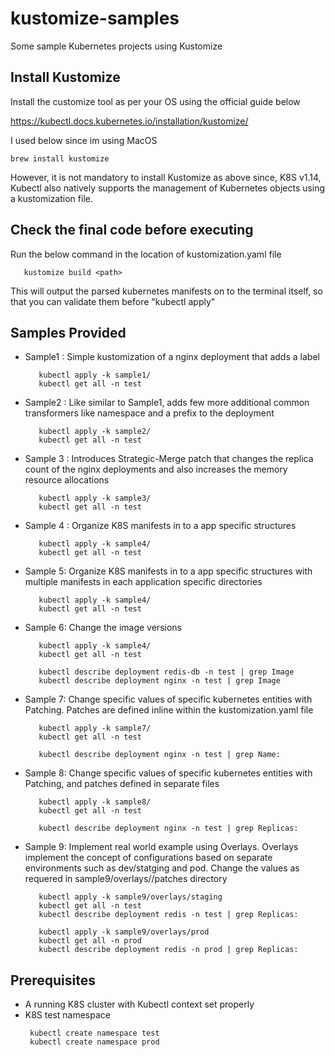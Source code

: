 # kustomize-samples

Some sample Kubernetes projects using Kustomize

## Install Kustomize
Install the customize tool as per your OS using the official guide below

https://kubectl.docs.kubernetes.io/installation/kustomize/

I used below since im using MacOS
```
brew install kustomize
```

However, it is not mandatory to install Kustomize as above since, K8S v1.14, Kubectl also natively supports the management of Kubernetes objects using a kustomization file.

## Check the final code before executing

Run the below command in the location of kustomization.yaml file
  ```
     kustomize build <path>
```
This will output the parsed kubernetes manifests on to the terminal itself, so that you can validate them before "kubectl apply"

## Samples Provided

- Sample1 : Simple kustomization of a nginx deployment that adds a label
  ```
     kubectl apply -k sample1/
     kubectl get all -n test
    ```

- Sample2 : Like similar to Sample1, adds few more additional common transformers like namespace and a prefix to the deployment
  ```
     kubectl apply -k sample2/
     kubectl get all -n test
    ```

- Sample 3 : Introduces Strategic-Merge patch that changes the replica count of the nginx deployments and also increases the memory resource allocations
  ```
     kubectl apply -k sample3/
     kubectl get all -n test
    ```

- Sample 4 : Organize K8S manifests in to a app specific structures
  ```
     kubectl apply -k sample4/
     kubectl get all -n test
    ```
- Sample 5: Organize K8S manifests in to a app specific structures with multiple manifests in each application specific directories
  ```
     kubectl apply -k sample4/
     kubectl get all -n test
    ```
- Sample 6: Change the image versions
  ```
     kubectl apply -k sample4/
     kubectl get all -n test

     kubectl describe deployment redis-db -n test | grep Image
     kubectl describe deployment nginx -n test | grep Image
    ```
- Sample 7: Change specific values of specific kubernetes entities with Patching. 
Patches are defined inline within the kustomization.yaml file
  ```
     kubectl apply -k sample7/
     kubectl get all -n test

     kubectl describe deployment nginx -n test | grep Name:
    ```

- Sample 8: Change specific values of specific kubernetes entities with Patching, and patches defined in separate files
  ```
     kubectl apply -k sample8/
     kubectl get all -n test

     kubectl describe deployment nginx -n test | grep Replicas:
    ```

- Sample 9: Implement real world example using Overlays. Overlays implement the concept of configurations based on separate environments such as dev/statging and pod.
Change the values as requered in sample9/overlays/<environment>/patches directory
  ```
     kubectl apply -k sample9/overlays/staging
     kubectl get all -n test
     kubectl describe deployment redis -n test | grep Replicas:

     kubectl apply -k sample9/overlays/prod
     kubectl get all -n prod
     kubectl describe deployment redis -n prod | grep Replicas:
    ```

## Prerequisites
 
 - A running K8S cluster with Kubectl context set properly
 - K8S test namespace
    ```
     kubectl create namespace test
     kubectl create namespace prod
    ```
